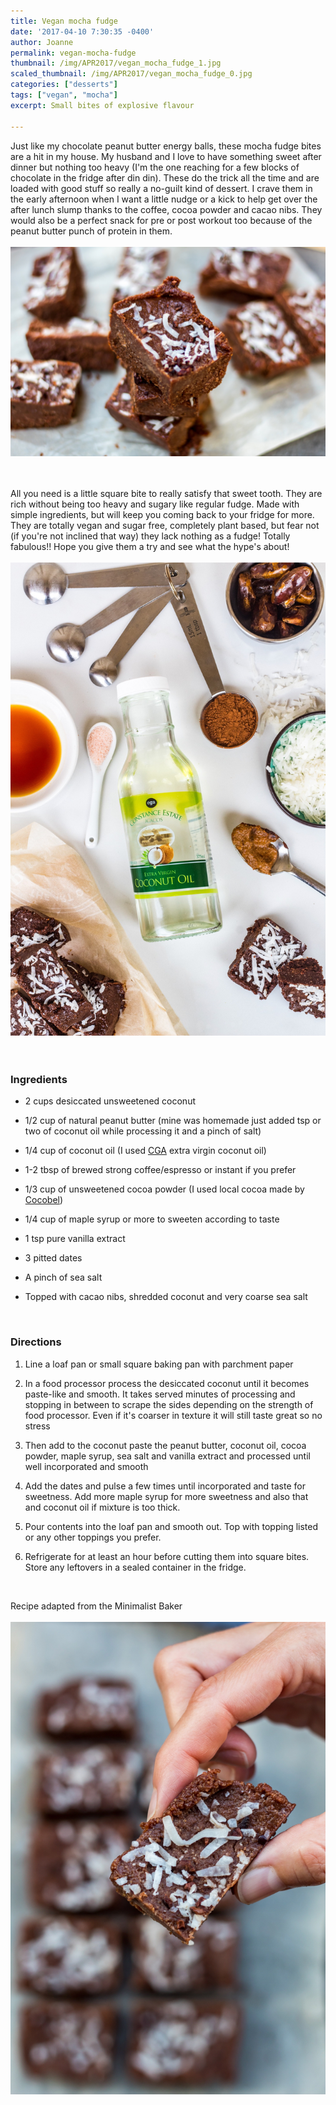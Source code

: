 ```yaml
---
title: Vegan mocha fudge
date: '2017-04-10 7:30:35 -0400'
author: Joanne
permalink: vegan-mocha-fudge
thumbnail: /img/APR2017/vegan_mocha_fudge_1.jpg
scaled_thumbnail: /img/APR2017/vegan_mocha_fudge_0.jpg
categories: ["desserts"]
tags: ["vegan", "mocha"]
excerpt: Small bites of explosive flavour

---
```


Just like my chocolate peanut butter energy balls, these mocha fudge bites are a hit in my house. My husband and I love to have something sweet after dinner but nothing too heavy (I'm the one reaching for a few blocks of chocolate in the fridge after din din). These do the trick all the time and are loaded with good stuff so really a no-guilt kind of dessert. I crave them in the early afternoon when I want a little nudge or a kick to help get over the after lunch slump thanks to the coffee, cocoa powder and cacao nibs. They would also be a perfect snack for pre or post workout too because of the peanut butter punch of protein in them.
<br>
<br>
![Vegan mocha fudge](/img/APR2017/vegan_mocha_fudge_2.jpg)  
<br>
<br>

All you need is a little square bite to really satisfy that sweet tooth. They are rich without being too heavy and sugary like regular fudge. Made with simple ingredients, but will keep you coming back to your fridge for more. They are totally vegan and sugar free, completely plant based, but fear not (if you're not inclined that way) they lack nothing as a fudge! Totally fabulous!! Hope you give them a try and see what the hype's about!
<br>
<br>
![Vegan mocha fudge](/img/APR2017/vegan_mocha_fudge_3.jpg)  
<br>
<br>

### Ingredients

* 2 cups desiccated unsweetened coconut

* 1/2 cup of natural peanut butter (mine was homemade just added tsp or two of coconut oil while processing it and a pinch of salt)

* 1/4 cup of coconut oil (I used <span class="highlight">[CGA](http://www.cgacaribbean.com)</span> extra virgin coconut oil)

* 1-2 tbsp of brewed strong coffee/espresso or instant if you prefer

* 1/3 cup of unsweetened cocoa powder (I used local cocoa made by <span class="highlight">[Cocobel](http://cocobelchocolate.com))</span>

* 1/4 cup of maple syrup or more to sweeten according to taste

* 1 tsp pure vanilla extract

* 3 pitted dates

* A pinch of sea salt

* Topped with cacao nibs, shredded coconut and very coarse sea salt
<br>

### Directions


1. Line a loaf pan or small square baking pan with parchment paper

1. In a food processor process the desiccated coconut until it becomes paste-like and smooth.  It takes served minutes of processing and stopping in between to scrape the sides depending on the strength of food processor.  Even if it's coarser in texture it will still taste great so no stress

1. Then add to the coconut paste the peanut butter, coconut oil, cocoa powder, maple syrup, sea salt and vanilla extract and processed until well incorporated and smooth

1. Add the dates and pulse a few times until incorporated and taste for sweetness. Add more maple syrup for more sweetness and also that and coconut oil if mixture is too thick.

1. Pour contents into the loaf pan and smooth out. Top with topping listed or any other toppings you prefer.  

1. Refrigerate for at least an hour before cutting them into square bites.  Store any leftovers in a sealed container in the fridge.
<br>


Recipe adapted from the Minimalist Baker
<br>
<br>
![Vegan mocha fudge](/img/APR2017/vegan_mocha_fudge_4.jpg)  
